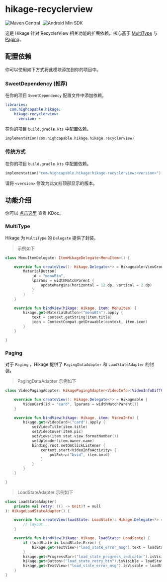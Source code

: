 # hikage-recyclerview

![Maven Central](https://img.shields.io/maven-central/v/com.huanli233.hikage.compat/hikage-recyclerview?logo=apachemaven&logoColor=orange)
<span style="margin-left: 5px"/>
![Android Min SDK](https://img.shields.io/badge/Min%20SDK-14-orange?logo=android)

这是 Hikage 针对 RecyclerView 相关功能的扩展依赖，核心基于 [MultiType](https://github.com/drakeet/MultiType) 与 [Paging](https://developer.android.google.cn/topic/libraries/architecture/paging/v3-overview)。

## 配置依赖

你可以使用如下方式将此模块添加到你的项目中。

### SweetDependency (推荐)

在你的项目 `SweetDependency` 配置文件中添加依赖。

```yaml
libraries:
  com.highcapable.hikage:
    hikage-recyclerview:
      version: +
```

在你的项目 `build.gradle.kts` 中配置依赖。

```kotlin
implementation(com.highcapable.hikage.hikage.recyclerview)
```

### 传统方式

在你的项目 `build.gradle.kts` 中配置依赖。

```kotlin
implementation("com.highcapable.hikage:hikage-recyclerview:<version>")
```

请将 `<version>` 修改为此文档顶部显示的版本。

## 功能介绍

你可以 [点击这里](kdoc://hikage-recyclerview) 查看 KDoc。

### MultiType

Hikage 为 `MultiType` 的 `Delegate` 提供了封装。

> 示例如下

```kotlin
class MenuItemDelegate: ItemHikageDelegate<MenuItem>() {

    override fun createView(): Hikage.Delegate<*> = Hikageable<ViewGroup.MarginLayoutParams> {
        MaterialButton(
            id = "menuBtn",
            lparams = widthMatchParent {
                updateMargins(horizontal = 12.dp, vertical = 2.dp)
            }
        )
    }

    override fun bindView(hikage: Hikage, item: MenuItem) {
        hikage.get<MaterialButton>("menuBtn").apply {
            text = context.getString(item.title)
            icon = ContextCompat.getDrawable(context, item.icon)
        }
    }

}
```

### Paging

对于 `Paging` ，Hikage 提供了 `PagingDataAdapter` 和 `LoadStateAdapter` 的封装。

> PagingDataAdapter 示例如下

```kotlin
class VideoPagingAdapter: HikagePagingAdapter<VideoInfo>(VideoInfoDiffCallback()) {

    override fun createView(): Hikage.Delegate<*> = Hikageable {
        VideoCard(id = "card", lparams = widthMatchParent())
    }

    override fun bindView(hikage: Hikage, item: VideoInfo) {
        hikage.get<VideoCard>("card").apply {
            setVideoTitle(item.title)
            setVideoCover(item.pic)
            setViews(item.stat.view.formatNumber())
            setUploader(item.owner.name)
            binding.root.setOnClickListener {
                context.start<VideoInfoActivity> {
                    putExtra("bvid", item.bvid)
                }
            }
        }
    }

}
```

> LoadStateAdapter 示例如下

```kotlin
class LoadStateAdapter(
    private val retry: (() -> Unit)? = null
): HikageLoadStateAdapter() {

    override fun createView(loadState: LoadState): Hikage.Delegate<*> = Hikageable {
        // layout...
    }

    override fun bindView(hikage: Hikage, loadState: LoadState) {
        if (loadState is LoadState.Error) {
            hikage.get<TextView>("load_state_error_msg").text = loadState.error.localizedMessage
        }
        hikage.get<ProgressBar>("load_state_progress_indicator").isVisible = loadState is LoadState.Loading
        hikage.get<Button>("load_state_retry_btn").isVisible = loadState is LoadState.Error && retry != null
        hikage.get<TextView>("load_state_error_msg").isVisible = loadState is LoadState.Error
    }
}
```